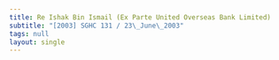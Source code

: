 ```yaml
---
title: Re Ishak Bin Ismail (Ex Parte United Overseas Bank Limited)
subtitle: "[2003] SGHC 131 / 23\_June\_2003"
tags: null
layout: single
---
```


